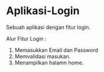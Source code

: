 # Aplikasi-Login
Sebuah aplikasi dengan fitur login.

Alur Fitur Login :
1. Memasukkan Email dan Password
2. Memvalidasi masukan.
3. Menampilkan halamn home.


